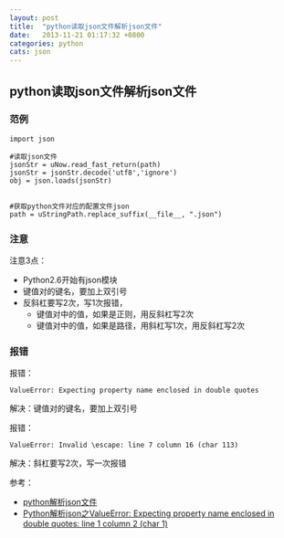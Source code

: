 ```yaml
---
layout: post
title:  "python读取json文件解析json文件"
date:   2013-11-21 01:17:32 +0800
categories: python
cats: json 
---
```


## python读取json文件解析json文件 ##

### 范例 ###

	import json

	#读取json文件
    jsonStr = uNow.read_fast_return(path)
    jsonStr = jsonStr.decode('utf8','ignore')
    obj = json.loads(jsonStr) 


	#获取python文件对应的配置文件json 
    path = uStringPath.replace_suffix(__file__, ".json")

### 注意 ###
注意3点：

* Python2.6开始有json模块
* 键值对的键名，要加上双引号
* 反斜杠要写2次，写1次报错，
	* 键值对中的值，如果是正则，用反斜杠写2次
	* 键值对中的值，如果是路径，用斜杠写1次，用反斜杠写2次



### 报错 ###

报错： 

	ValueError: Expecting property name enclosed in double quotes

解决：键值对的键名，要加上双引号

报错： 

	ValueError: Invalid \escape: line 7 column 16 (char 113)

解决：斜杠要写2次，写一次报错


参考： 

* [python解析json文件](http://blog.csdn.net/dyx404514/article/details/50186413)
* [Python解析json之ValueError: Expecting property name enclosed in double quotes: line 1 column 2 (char 1)](http://blog.csdn.net/blueheart20/article/details/69704518)

